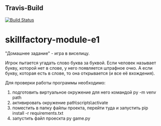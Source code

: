 ## Travis-Build
[![Build Status](https://api.travis-ci.org/Konunacmep/skillfactory-module-e1.svg?branch=main)](https://travis-ci.org/Konunacmep/skillfactory-module-e1)

# skillfactory-module-e1
"Домашнее задание" - игра в виселицу.

Игрок пытается угадать слово буква за буквой.
Если человек называет букву, которой нет в слове, у него появляется штрафное очко.
А если букву, которая есть в слове, то она открывается (и все её вхождения).

Для проверки работы программы необходимо:
1. подготовить виртуальное окружение для него командой py -m venv path
2. активировать окружение path\scripts\activate
3. поместить в папку файлы проекта, перейти туда и запустить pip install -r requirements.txt
4. запустить файл проескта py game.py
